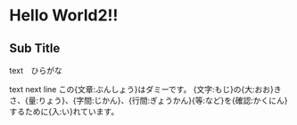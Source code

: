 # Hello World2!!

## Sub Title
text　ひらがな

text next line
この{文章:ぶんしょう}はダミーです。
{文字:もじ}の{大:おお}きさ、{量:りょう}、{字間:じかん}、{行間:ぎょうかん}{等:など}を{確認:かくにん}するために{入:い}れています。